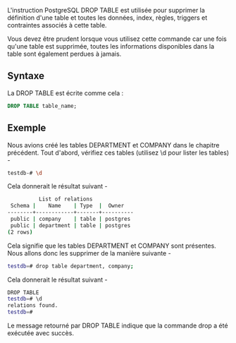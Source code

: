 L'instruction PostgreSQL DROP TABLE est utilisée pour supprimer la définition d'une table et toutes les données, index, règles, triggers et contraintes associés à cette table.

Vous devez être prudent lorsque vous utilisez cette commande car une fois qu'une table est supprimée, toutes les informations disponibles dans la table sont également perdues à jamais.

## Syntaxe

La DROP TABLE est écrite comme cela :

```sql
DROP TABLE table_name;
```

## Exemple

Nous avions créé les tables DEPARTMENT et COMPANY dans le chapitre précédent. Tout d'abord, vérifiez ces tables (utilisez \d pour lister les tables) -

```bash
testdb-# \d
```

Cela donnerait le résultat suivant -

```bash
          List of relations
 Schema |    Name    | Type  |  Owner
--------+------------+-------+----------
 public | company    | table | postgres
 public | department | table | postgres
(2 rows)
```

Cela signifie que les tables DEPARTMENT et COMPANY sont présentes. Nous allons donc les supprimer de la manière suivante -

```bash
testdb=# drop table department, company;
```

Cela donnerait le résultat suivant -

```bash
DROP TABLE
testdb=# \d
relations found.
testdb=# 
```

Le message retourné par DROP TABLE indique que la commande drop a été exécutée avec succès.
